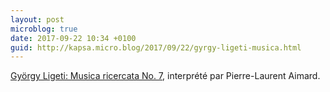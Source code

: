 ```yaml
---
layout: post
microblog: true
date: 2017-09-22 10:34 +0100
guid: http://kapsa.micro.blog/2017/09/22/gyrgy-ligeti-musica.html
---
```

[György Ligeti: Musica ricercata No. 7](https://www.youtube.com/watch?v=oXsRlMneOS0), interprété par Pierre-Laurent Aimard.
